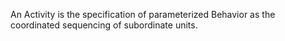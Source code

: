 An Activity is the specification of parameterized Behavior as the coordinated sequencing of subordinate units.
